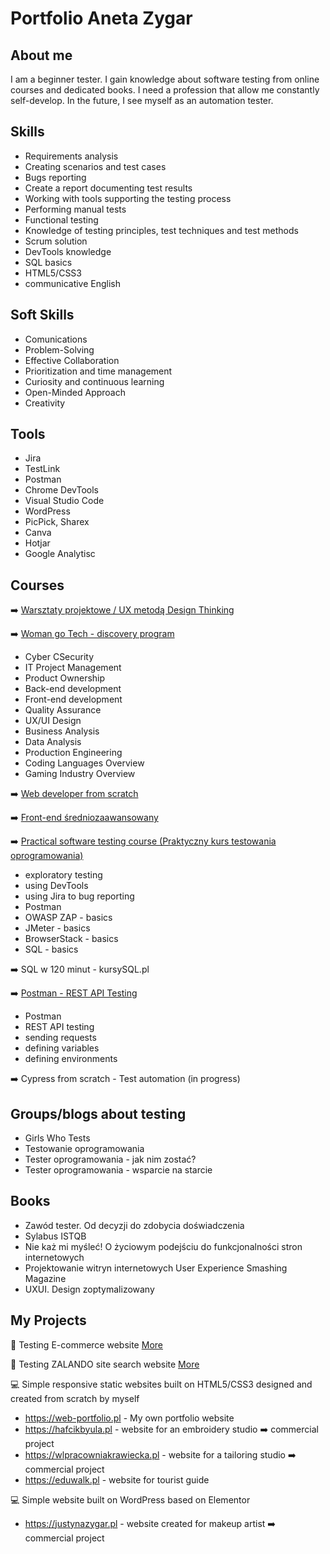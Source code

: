 # Portfolio Aneta Zygar


## About me
I am a beginner tester. I gain knowledge about software testing from online courses and dedicated books. I need a profession that allow me constantly self-develop. In the future, I see myself as an automation tester.


## Skills
  - Requirements analysis
  - Creating scenarios and test cases
  - Bugs reporting
  - Create a report documenting test results
  - Working with tools supporting the testing process
  - Performing manual tests
  - Functional testing
  - Knowledge of testing principles, test techniques and test methods
  - Scrum solution
  - DevTools knowledge
  - SQL basics
  - HTML5/CSS3
  - communicative English

  ## Soft Skills
  - Comunications
  - Problem-Solving
  - Effective Collaboration
  - Prioritization and time management
  - Curiosity and continuous learning
  - Open-Minded Approach
  - Creativity

  ## Tools
  - Jira
  - TestLink
  - Postman
  - Chrome DevTools
  - Visual Studio Code
  - WordPress
  - PicPick, Sharex
  - Canva
  - Hotjar
  - Google Analytisc

## Courses

➡️ <a href= "https://drive.google.com/file/d/1cQYa1vgjcZ2abGUuRJA8XaCctf_QqeOH/view?usp=drive_link" target="_blank"> Warsztaty projektowe / UX metodą Design Thinking </a> <br> 

➡️ <a href= "https://drive.google.com/file/d/11ro_9UlcZs8alxYwZV0IKKZfUaflRxMU/view?usp=drive_link" target="_blank"> Woman go Tech - discovery program </a> <br> 
- Cyber CSecurity
- IT Project Management
- Product Ownership
- Back-end development
- Front-end development
- Quality Assurance
- UX/UI Design
- Business Analysis
- Data Analysis
- Production Engineering
- Coding Languages Overview
- Gaming Industry Overview
  

➡️ <a href= "https://www.udemy.com/certificate/UC-60f071ca-86d6-45f5-b181-5e5c6591fe73/" target="_blank"> Web developer from scratch </a> <br> 

➡️ <a href="https://www.udemy.com/certificate/UC-5ab3c315-a73c-4aad-b41c-86770b7e215b/" target="_blank"> Front-end średniozaawansowany  </a> <br>

➡️ <a href="https://www.udemy.com/certificate/UC-3952c167-e305-4657-93a2-e357530f7e1b/" target="_blank"> Practical software testing course (Praktyczny kurs testowania oprogramowania)  </a> <br>
- exploratory testing
- using DevTools
- using Jira to bug reporting
- Postman 
- OWASP ZAP - basics
- JMeter - basics
- BrowserStack - basics
- SQL - basics

➡️ SQL w 120 minut - kursySQL.pl <br>

➡️ <a href="https://www.udemy.com/certificate/UC-c64c5a30-85ad-4729-94d3-f11fb3942e4c/" target="_blank"> Postman - REST API Testing </a> <br>
- Postman
- REST API testing
- sending requests
- defining variables
- defining environments

➡️ Cypress from scratch  - Test automation (in progress) <br>


## Groups/blogs about testing
* Girls Who Tests
* Testowanie oprogramowania
* Tester oprogramowania - jak nim zostać?
* Tester oprogramowania - wsparcie na starcie

## Books

* Zawód tester. Od decyzji do zdobycia doświadczenia
* Sylabus ISTQB
* Nie każ mi myśleć! O życiowym podejściu do funkcjonalności stron internetowych
* Projektowanie witryn internetowych User Experience Smashing Magazine
* UXUI. Design zoptymalizowany



## My Projects

📝 Testing E-commerce website <a href="https://github.com/anetazygar/e-commerce-testing.git" target="_blank"> More </a> <br> 

📝 Testing ZALANDO site search website <a href="https://github.com/anetazygar/site-search-testing-/blob/main/README.md" target="_blank"> More </a> <br> 


💻 Simple responsive static websites built on HTML5/CSS3 designed and created from scratch by myself 
  * https://web-portfolio.pl - My own portfolio website <br>
  * https://hafcikbyula.pl - website for an embroidery studio ➡️ commercial project 
  * https://wlpracowniakrawiecka.pl - website for a tailoring studio ➡️ commercial project 
  * https://eduwalk.pl - website  for tourist guide <br>
  
💻 Simple website built on WordPress based on Elementor
  * https://justynazygar.pl - website created for makeup artist ➡️ commercial project


